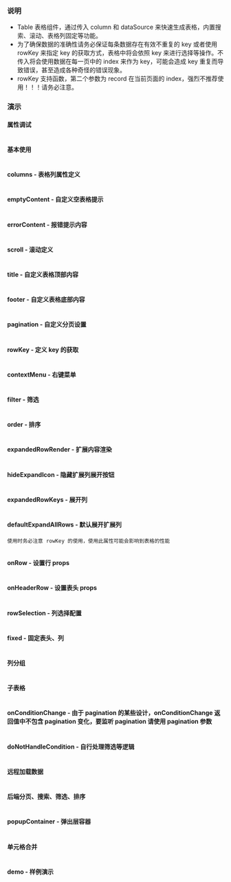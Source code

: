 ### 说明

-   Table 表格组件，通过传入 column 和 dataSource 来快速生成表格，内置搜索、滚动、表格列固定等功能。
-   为了确保数据的准确性请务必保证每条数据存在有效不重复的 key 或者使用 rowKey 来指定 key 的获取方式，表格中将会依照 key 来进行选择等操作。不传入将会使用数据在每一页中的 index 来作为 key，可能会造成 key 重复而导致错误，甚至造成各种奇怪的错误现象。
-   rowKey 支持函数，第二个参数为 record 在当前页面的 index，强烈不推荐使用！！！请务必注意。

### 演示

#### 属性调试

```js {"codepath": "table.jsx"}
```

#### 基本使用

```js {"codepath": "base.jsx"}
```

#### columns - 表格列属性定义

```js {"codepath": "columns.jsx"}
```

#### emptyContent - 自定义空表格提示

```js {"codepath": "emptyContent.jsx"}
```

#### errorContent - 报错提示内容

```js {"codepath": "errorContent.jsx"}
```

#### scroll - 滚动定义

```js {"codepath": "scroll.jsx"}
```

#### title - 自定义表格顶部内容

```js {"codepath": "title.jsx"}
```

#### footer - 自定义表格底部内容

```js {"codepath": "footer.jsx"}
```

#### pagination - 自定义分页设置

```js {"codepath": "pagination.jsx"}
```

#### rowKey - 定义 key 的获取

```js {"codepath": "rowKey.jsx"}
```

#### contextMenu - 右键菜单

```js {"codepath": "contextMenu.jsx"}
```

#### filter - 筛选

```js {"codepath": "filter.jsx"}
```

#### order - 排序

```js {"codepath": "order.jsx"}
```

#### expandedRowRender - 扩展内容渲染

```js {"codepath": "expandedRowRender.jsx"}
```

#### hideExpandIcon - 隐藏扩展列展开按钮

```js {"codepath": "hideExpandIcon.jsx"}
```

#### expandedRowKeys - 展开列

```js {"codepath": "expandedRowKeys.jsx"}
```

#### defaultExpandAllRows - 默认展开扩展列

`使用时务必注意 rowKey 的使用，使用此属性可能会影响到表格的性能`

```js {"codepath": "defaultExpandAllRows.jsx"}
```

#### onRow - 设置行 props

```js {"codepath": "onRow.jsx"}
```

#### onHeaderRow - 设置表头 props

```js {"codepath": "onHeaderRow.jsx"}
```

#### rowSelection - 列选择配置

```js {"codepath": "rowSelection.jsx"}
```

#### fixed - 固定表头、列

```js {"codepath": "fixed.jsx"}
```

#### 列分组

```js {"codepath": "groupColumns.jsx"}
```

#### 子表格

```js {"codepath": "subTable.jsx"}
```

#### onConditionChange - 由于 pagination 的某些设计，onConditionChange 返回值中不包含 pagination 变化，要监听 pagination 请使用 pagination 参数

```js {"codepath": "onConditionChange.jsx"}
```

#### doNotHandleCondition - 自行处理筛选等逻辑

```js {"codepath": "doNotHandleCondition.jsx"}
```

#### 远程加载数据

```js {"codepath": "loadingDataFromRemote.jsx"}
```

#### 后端分页、搜索、筛选、排序

```js {"codepath": "fullRemoteTable.jsx"}
```

#### popupContainer - 弹出层容器

```js {"codepath": "popupContainer.jsx"}
```

#### 单元格合并

```js {"codepath": "cellMerge.jsx"}
```

#### demo - 样例演示

```js {"codepath": "demo.jsx"}
```
